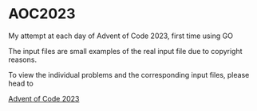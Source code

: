 # AOC2023
My attempt at each day of Advent of Code 2023, first time using GO

The input files are small examples of the real input file due to copyright reasons.

To view the individual problems and the corresponding input files, please head to 

[Advent of Code 2023](https://adventofcode.com/2023)